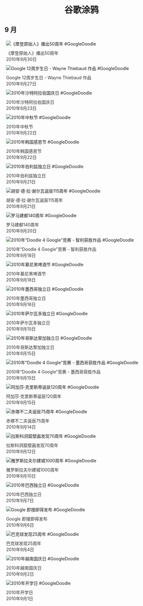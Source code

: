 
<h1 align="center"> 谷歌涂鸦 </h1>




## 9 月

<div class="image">


<img src="https://lh3.googleusercontent.com/Gut99mdhJ2cBVzBZjzlRGAwxG1dlcjeNLYpAqnpX229VK4t8bjhT8-zHXaMwivsDbUySCOkbhnqTeDyoPpEwu3wpCqYLfKOOLtarppo=s660" alt="《摩登原始人》播出50周年 #GoogleDoodle" style="margin: 5px"/>
<div class="info" style="font-size: 14px; color:#333333; margin:5px"><div class="title">《摩登原始人》播出50周年</div><div class="date">2010年9月30日</div></div>

<img src="https://lh3.googleusercontent.com/2h3OLOjkcWPTj-vRCNlbdWqfkTv-KEyDqj-3FA-3OjjhQJm_aTgbZ1It_Yv72FwEQ6HUCuYootRYknB_ZxRixix7Wy2xnjaqvKZxiv0k=s660" alt="Google 12周岁生日 - Wayne Thiebaud 作品 #GoogleDoodle" style="margin: 5px"/>
<div class="info" style="font-size: 14px; color:#333333; margin:5px"><div class="title">Google 12周岁生日 - Wayne Thiebaud 作品</div><div class="date">2010年9月27日</div></div>

<img src="https://lh3.googleusercontent.com/tg-Uy7F4gKJT-jokq9LM7X_QToCMbKZaKBmwyvItlHkHU2VdWhXg7SJO43490pDgLcEMQQXgurkuNm-xVeUW390Mo6M54mV1Wtz0ssuD=s660" alt="2010年沙特阿拉伯国庆日 #GoogleDoodle" style="margin: 5px"/>
<div class="info" style="font-size: 14px; color:#333333; margin:5px"><div class="title">2010年沙特阿拉伯国庆日</div><div class="date">2010年9月23日</div></div>

<img src="https://lh3.googleusercontent.com/uanu81X00Z_UcmE8y5WoUFHfSM5ZLxQ8iErgq-QPN_ifTzZQcHqf-qeOMLW956h86hkOw1IJM3je1nFL2U27ySjP_U2NMEoLW9DCYuQIFA=s660" alt="2010年中秋节 #GoogleDoodle" style="margin: 5px"/>
<div class="info" style="font-size: 14px; color:#333333; margin:5px"><div class="title">2010年中秋节</div><div class="date">2010年9月22日</div></div>

<img src="https://lh3.googleusercontent.com/MSmPlUtiHhB-vxpfaJSQorn1qhfX-RLsPESnvAHHyZFaap7daNDSaHcuFIWTMqvN1R8eKD90I67sVmYFbDucIJ5LyGtX66OlFqo7Q2o=s660" alt="2010年韩国感恩节 #GoogleDoodle" style="margin: 5px"/>
<div class="info" style="font-size: 14px; color:#333333; margin:5px"><div class="title">2010年韩国感恩节</div><div class="date">2010年9月22日</div></div>

<img src="https://lh3.googleusercontent.com/rniBZzBe645p4p2h02PzUkzXDFseG32FucyfrZ7uldbvwO8hfl5a3k8TDaA-nO-XLa8oT9Yy14SnYRVt7Gw1m6ShQaMlBO41zglQ5p0=s660" alt="2010年伯利兹独立日 #GoogleDoodle" style="margin: 5px"/>
<div class="info" style="font-size: 14px; color:#333333; margin:5px"><div class="title">2010年伯利兹独立日</div><div class="date">2010年9月21日</div></div>

<img src="//www.google.com/logos/2010/delacierva-hp.gif" alt="胡安·德·拉·谢尔瓦诞辰115周年 #GoogleDoodle" style="margin: 5px"/>
<div class="info" style="font-size: 14px; color:#333333; margin:5px"><div class="title">胡安·德·拉·谢尔瓦诞辰115周年</div><div class="date">2010年9月21日</div></div>

<img src="https://lh3.googleusercontent.com/jXs5Ld6xmQ8vYeXH--nRBkQidn3MZsP8uncO7qn90GHN2A23sGq38eFWw1Do4oHtsmiABFw1leEt8b2uC-uzZj3c7SpvlfqD8dFEztCA=s660" alt="罗马建都140周年 #GoogleDoodle" style="margin: 5px"/>
<div class="info" style="font-size: 14px; color:#333333; margin:5px"><div class="title">罗马建都140周年</div><div class="date">2010年9月20日</div></div>

<img src="//www.google.com/logos/2010/d4g_chile10-hp.gif" alt="2010年“Doodle 4 Google”竞赛 - 智利获胜作品 #GoogleDoodle" style="margin: 5px"/>
<div class="info" style="font-size: 14px; color:#333333; margin:5px"><div class="title">2010年“Doodle 4 Google”竞赛 - 智利获胜作品</div><div class="date">2010年9月18日</div></div>

<img src="https://lh3.googleusercontent.com/cFMsLllZjeeEqMZLq_4stUBSo-LN1XAYUWImdtw2dOED_cWvUsUfp8zhqsVbMpb0qbrWDCwI2a5yI1AUjLxE99It4MqUbf5TEONoweg=s660" alt="2010年慕尼黑啤酒节 #GoogleDoodle" style="margin: 5px"/>
<div class="info" style="font-size: 14px; color:#333333; margin:5px"><div class="title">2010年慕尼黑啤酒节</div><div class="date">2010年9月18日</div></div>

<img src="https://lh3.googleusercontent.com/oBFgZ3J0boh1Sg8ZHCYOVQA_BfGh190Kq2Cl875pwlOYkpLbuAFd-65JwCVCkHJA39QuBC9bvhlrKqPI_guFU96jQvoZZMuGuZU8qlwqsA=s660" alt="2010年墨西哥独立日 #GoogleDoodle" style="margin: 5px"/>
<div class="info" style="font-size: 14px; color:#333333; margin:5px"><div class="title">2010年墨西哥独立日</div><div class="date">2010年9月16日</div></div>

<img src="https://lh3.googleusercontent.com/JOYy3QtT7b-jMnhrBXkLkjr7afwLQf7ruBrWWLluA7KyDkqRyzy9MLs07NFApCipw-oKird7Tqb-bPnMgRBI0LaXxNafSCgQhb-p1Hs=s660" alt="2010年萨尔瓦多独立日 #GoogleDoodle" style="margin: 5px"/>
<div class="info" style="font-size: 14px; color:#333333; margin:5px"><div class="title">2010年萨尔瓦多独立日</div><div class="date">2010年9月15日</div></div>

<img src="//www.google.com/logos/2010/costa-rica-10-hp.gif" alt="2010年哥斯达黎加独立日 #GoogleDoodle" style="margin: 5px"/>
<div class="info" style="font-size: 14px; color:#333333; margin:5px"><div class="title">2010年哥斯达黎加独立日</div><div class="date">2010年9月15日</div></div>

<img src="//www.google.com/logos/2010/d4gmexico2010-hp.jpg" alt="2010年“Doodle 4 Google”竞赛 - 墨西哥获胜作品 #GoogleDoodle" style="margin: 5px"/>
<div class="info" style="font-size: 14px; color:#333333; margin:5px"><div class="title">2010年“Doodle 4 Google”竞赛 - 墨西哥获胜作品</div><div class="date">2010年9月15日</div></div>

<img src="https://lh3.googleusercontent.com/ZzkBhXWsM--I6ZBBf5xdAp0gQTdG1tswJlm1_VnjwQFYO3y9zDTSlcOFGg8N21Aw4yz1NOSTdFevs1unrg1VJgCFJ-8-l38SoiFtipY=s660" alt="阿加莎·克里斯蒂诞辰120周年 #GoogleDoodle" style="margin: 5px"/>
<div class="info" style="font-size: 14px; color:#333333; margin:5px"><div class="title">阿加莎·克里斯蒂诞辰120周年</div><div class="date">2010年9月15日</div></div>

<img src="//www.google.com/logos/2010/akatsuka10-hp.png" alt="赤塚不二夫诞辰75周年 #GoogleDoodle" style="margin: 5px"/>
<div class="info" style="font-size: 14px; color:#333333; margin:5px"><div class="title">赤塚不二夫诞辰75周年</div><div class="date">2010年9月14日</div></div>

<img src="//www.google.com/logos/2010/grotte10-hp.gif" alt="拉斯科洞窟壁画发现70周年 #GoogleDoodle" style="margin: 5px"/>
<div class="info" style="font-size: 14px; color:#333333; margin:5px"><div class="title">拉斯科洞窟壁画发现70周年</div><div class="date">2010年9月12日</div></div>

<img src="https://lh3.googleusercontent.com/IVxss2XyFaKpNAwbjPSbmM5AQmoEyJoNL1zWPMP7cMfotkkSzRbZU0O3rI6uPbj--SurD8JUtjxbteoL-Qa1pAoNVzDI0C859tVuJ0ph=s660" alt="雅罗斯拉夫尔建城1000周年 #GoogleDoodle" style="margin: 5px"/>
<div class="info" style="font-size: 14px; color:#333333; margin:5px"><div class="title">雅罗斯拉夫尔建城1000周年</div><div class="date">2010年9月10日</div></div>

<img src="//www.google.com/logos/2010/brazil_ind10-hp.gif" alt="2010年巴西独立日 #GoogleDoodle" style="margin: 5px"/>
<div class="info" style="font-size: 14px; color:#333333; margin:5px"><div class="title">2010年巴西独立日</div><div class="date">2010年9月7日</div></div>

<img src="//www.google.com/logos/2010/particle-hp.png" alt="Google 即搜即得发布 #GoogleDoodle" style="margin: 5px"/>
<div class="info" style="font-size: 14px; color:#333333; margin:5px"><div class="title">Google 即搜即得发布</div><div class="date">2010年9月6日</div></div>

<img src="//www.google.com/logos/2010/buckyball10-hp.gif" alt="巴克球发现25周年 #GoogleDoodle" style="margin: 5px"/>
<div class="info" style="font-size: 14px; color:#333333; margin:5px"><div class="title">巴克球发现25周年</div><div class="date">2010年9月4日</div></div>

<img src="https://lh3.googleusercontent.com/tlmHNapshahEGedDDKIxY9QzcAsp548o2tGIygS82vE1bQ-AwBOdPpVXufFud_PEEigH2rsnRV-gYSmpkT-A4PeSeegun6nzmsaxa-L_Xg=s660" alt="2010年越南国庆日 #GoogleDoodle" style="margin: 5px"/>
<div class="info" style="font-size: 14px; color:#333333; margin:5px"><div class="title">2010年越南国庆日</div><div class="date">2010年9月2日</div></div>

<img src="https://lh3.googleusercontent.com/QQxL7TMCc3t6vj9aQglY9zIM-wDsakSS3yDUBo0EaBu6ffmieRri77zxUi8qaXSIhaTg0oxCp0eHmW46xX4f10tcsWNR0fDHs9BTQHI=s660" alt="2010年开学日 #GoogleDoodle" style="margin: 5px"/>
<div class="info" style="font-size: 14px; color:#333333; margin:5px"><div class="title">2010年开学日</div><div class="date">2010年9月1日</div></div>

</div>








